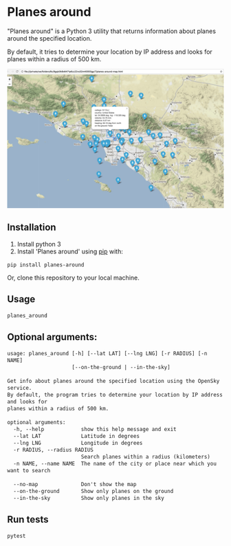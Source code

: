 # Planes around

"Planes around" is a Python 3 utility that returns information about planes around the specified location.

By default, it tries to determine your location by IP address and looks for planes within a radius of 500 km.

![Screen shot](./screen.jpg)

## Installation

1. Install python 3
2. Install 'Planes around' using [pip](http://www.pip-installer.org/en/latest/) with:

```
pip install planes-around
```

Or, clone this repository to your local machine.

## Usage

```
planes_around
```

## Optional arguments:
```
usage: planes_around [-h] [--lat LAT] [--lng LNG] [-r RADIUS] [-n NAME]
                     [--on-the-ground | --in-the-sky]

Get info about planes around the specified location using the OpenSky service. 
By default, the program tries to determine your location by IP address and looks for
planes within a radius of 500 km.

optional arguments:
  -h, --help            show this help message and exit
  --lat LAT             Latitude in degrees
  --lng LNG             Longitude in degrees
  -r RADIUS, --radius RADIUS
                        Search planes within a radius (kilometers)
  -n NAME, --name NAME  The name of the city or place near which you want to search

  --no-map              Don't show the map
  --on-the-ground       Show only planes on the ground
  --in-the-sky          Show only planes in the sky
```

## Run tests

```
pytest
```
